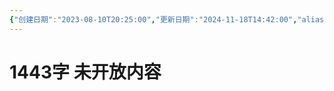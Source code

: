 ```yaml
---
{"创建日期":"2023-08-10T20:25:00","更新日期":"2024-11-18T14:42:00","aliases":["你拯救了什么，又失去了什么"],"tags":["人类"],"dg-publish":true,"permalink":"/02-闳推演/推演-致那未曾抵达的“真实”/","dgPassFrontmatter":true}
---
```


# 1443字 未开放内容